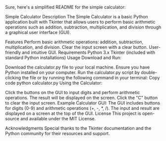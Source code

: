 
Sure, here's a simplified README for the simple calculator:

Simple Calculator
Description
The Simple Calculator is a basic Python application built with Tkinter that allows users to perform basic arithmetic operations such as addition, subtraction, multiplication, and division through a graphical user interface (GUI).

Features
Perform basic arithmetic operations: addition, subtraction, multiplication, and division.
Clear the input screen with a clear button.
User-friendly and intuitive GUI.
Requirements
Python 3.x
Tkinter (included with standard Python installations)
Usage
Download and Run:

Download the calculator.py file to your local machine.
Ensure you have Python installed on your computer.
Run the calculator.py script by double-clicking the file or by running the following command in your terminal:
Copy code
python calculator.py
Using the Calculator:

Click the buttons on the GUI to input digits and perform arithmetic operations.
The result will be displayed on the screen.
Click the "C" button to clear the input screen.
Example
Calculator GUI: The GUI includes buttons for digits (0-9) and arithmetic operations (+, -, *, /). The input and result are displayed on a screen at the top of the GUI.
License
This project is open-source and available under the MIT License.

Acknowledgments
Special thanks to the Tkinter documentation and the Python community for their resources and support.

